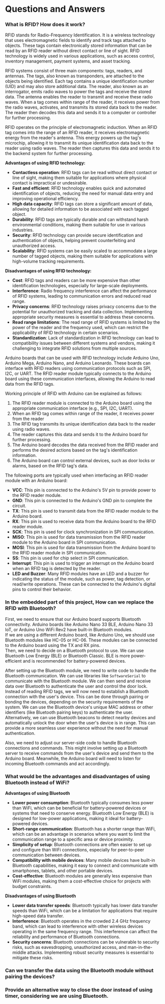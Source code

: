 # Questions and Answers

### **What is RFID? How does it work?**

RFID stands for Radio-Frequency Identification. It is a wireless technology that uses electromagnetic fields to identify and track tags attached to objects. These tags contain electronically stored information that can be read by an RFID reader without direct contact or line of sight. RFID technology is widely used in various applications, such as access control, inventory management, payment systems, and asset tracking.  

RFID systems consist of three main components: tags, readers, and antennas. The tags, also known as transponders, are attached to the objects being identified. Each tag contains a unique identification number (UID) and may also store additional data. The reader, also known as an interrogator, emits radio waves to power the tags and receive the stored data. The antenna enables the reader to transmit and receive these radio waves. When a tag comes within range of the reader, it receives power from the radio waves, activates, and transmits its stored data back to the reader. The reader then decodes this data and sends it to a computer or controller for further processing.  

RFID operates on the principle of electromagnetic induction. When an RFID tag comes into the range of an RFID reader, it receives electromagnetic energy from the reader's antenna. This energy powers up the tag's microchip, allowing it to transmit its unique identification data back to the reader using radio waves. The reader then captures this data and sends it to the backend system for further processing.

**Advantages of using RFID technology:**
- **Contactless operation**: RFID tags can be read without direct contact or line of sight, making them suitable for applications where physical contact is impractical or undesirable.
- **Fast and efficient**: RFID technology enables quick and automated identification of objects, reducing the need for manual data entry and improving operational efficiency.
- **High data capacity**: RFID tags can store a significant amount of data, allowing for detailed information to be associated with each tagged object.
- **Durability**: RFID tags are typically durable and can withstand harsh environmental conditions, making them suitable for use in various industries.
- **Security**: RFID technology can provide secure identification and authentication of objects, helping prevent counterfeiting and unauthorized access.
- **Scalability**: RFID systems can be easily scaled to accommodate a large number of tagged objects, making them suitable for applications with high-volume tracking requirements.

**Disadvantages of using RFID technology:**
- **Cost**: RFID tags and readers can be more expensive than other identification technologies, especially for large-scale deployments.
- **Interference**: Radio frequency interference can affect the performance of RFID systems, leading to communication errors and reduced read range.
- **Privacy concerns**: RFID technology raises privacy concerns due to the potential for unauthorized tracking and data collection. Implementing appropriate security measures is essential to address these concerns.
- **Read range limitations**: The read range of RFID systems is limited by the power of the reader and the frequency used, which can restrict the applicability of RFID technology in certain scenarios.
- **Standardization**: Lack of standardization in RFID technology can lead to compatibility issues between different systems and vendors, making it challenging to integrate RFID solutions from multiple sources.

Arduino boards that can be used with RFID technology include Arduino Uno, Arduino Mega, Arduino Nano, and Arduino Leonardo. These boards can interface with RFID readers using communication protocols such as SPI, I2C, or UART. The RFID reader module typically connects to the Arduino board using these communication interfaces, allowing the Arduino to read data from the RFID tags.

Working principle of RFID with Arduino can be explained as follows:
1. The RFID reader module is connected to the Arduino board using the appropriate communication interface (e.g., SPI, I2C, UART).
2. When an RFID tag comes within range of the reader, it receives power from the reader
3. The RFID tag transmits its unique identification data back to the reader using radio waves.
4. The reader captures this data and sends it to the Arduino board for further processing.
5. The Arduino board decodes the data received from the RFID reader and performs the desired actions based on the tag's identification information.
6. The Arduino board can control external devices, such as door locks or alarms, based on the RFID tag's data.

The following ports are typically used when interfacing an RFID reader module with an Arduino board:
- **VCC**: This pin is connected to the Arduino's 5V pin to provide power to the RFID reader module.
- **GND**: This pin is connected to the Arduino's GND pin to complete the circuit.
- **TX**: This pin is used to transmit data from the RFID reader module to the Arduino board.
- **RX**: This pin is used to receive data from the Arduino board to the RFID reader module.
- **SCK**: This pin is used for clock synchronization in SPI communication.
- **MISO**: This pin is used for data transmission from the RFID reader module to the Arduino board in SPI communication.
- **MOSI**: This pin is used for data transmission from the Arduino board to the RFID reader module in SPI communication.
- **SS**: This pin is used for chip select in SPI communication.
- **Interrupt**: This pin is used to trigger an interrupt on the Arduino board when an RFID tag is detected by the reader.
- **LED and Buzzer**: Many RFID modules have an LED and a buzzer for indicating the status of the module, such as power, tag detection, or read/write operations. These can be connected to the Arduino's digital pins to control their behavior.


### **In the embedded part of this project, How can we replace the RFID with Bluetooth?**

First, we need to ensure that our Arduino board supports Bluetooth connectivity. Arduino boards like Arduino Nano 33 BLE, Arduino Nano 33 IoT, or Arduino Uno WiFi Rev2 have built-in Bluetooth modules.  
If we are using a different Arduino board, like Arduino Uno, we should use Bluetooth modules like HC-05 or HC-06. These modules can be connected to the Arduino board using the TX and RX pins.  
Then, we need to decide on a Bluetooth protocol to use. We can use Bluetooth Low Energy (BLE) or Bluetooth Classic. BLE is more power-efficient and is recommended for battery-powered devices.  

After setting up the Bluetooth module, we need to write code to handle the Bluetooth communication. We can use libraries like `SoftwareSerial` to communicate with the Bluetooth module. We can then send and receive data over Bluetooth to authenticate the user and control the door lock.  
Instead of reading RFID tags, we will now need to establish a Bluetooth connection with the user's device. This can be done through pairing or bonding the devices, depending on the security requirements of the system. We can use the Bluetooth device's unique MAC address or other identifiers (like Bluetooth pairing keys) to authenticate the user.  
Alternatively, we can use Bluetooth beacons to detect nearby devices and automatically unlock the door when the user's device is in range. This can provide a more seamless user experience without the need for manual authentication.

Also, we need to adjust our server-side code to handle Bluetooth connections and commands. This might involve setting up a Bluetooth server to receive commands from the user's device and send them to the Arduino board. Meanwhile, the Arduino board will need to listen for incoming Bluetooth commands and act accordingly.
  
### **What would be the advantages and disadvantages of using Bluetooth instead of WiFi?**

**Advantages of using Bluetooth**  
- **Lower power consumption**: Bluetooth typically consumes less power than WiFi, which can be beneficial for battery-powered devices or systems that need to conserve energy. Bluetooth Low Energy (BLE) is designed for low-power applications, making it ideal for battery-powered devices.
- **Short-range communication**: Bluetooth has a shorter range than WiFi, which can be an advantage in scenarios where you want to limit the communication range to a specific area or device proximity.
- **Simplicity of setup**: Bluetooth connections are often easier to set up and configure than WiFi connections, especially for peer-to-peer communication between devices.
- **Compatibility with mobile devices**: Many mobile devices have built-in Bluetooth capabilities, making it easy to connect and communicate with smartphones, tablets, and other portable devices.
- **Cost-effective**: Bluetooth modules are generally less expensive than WiFi modules, making them a cost-effective choice for projects with budget constraints.

**Disadvantages of using Bluetooth**
- **Lower data transfer speeds**: Bluetooth typically has lower data transfer speeds than WiFi, which can be a limitation for applications that require high-speed data transfer.
- **Interference**: Bluetooth operates in the crowded 2.4 GHz frequency band, which can lead to interference with other wireless devices operating in the same frequency range. This interference can affect the reliability and performance of Bluetooth connections.
- **Security concerns**: Bluetooth connections can be vulnerable to security risks, such as eavesdropping, unauthorized access, and man-in-the-middle attacks. Implementing robust security measures is essential to mitigate these risks. 

### **Can we transfer the data using the Bluetooth module without pairing the devices?**

### **Provide an alternative way to close the door instead of using timer, considering we are using Bluetooth.**
